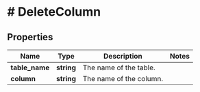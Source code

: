 # # DeleteColumn

## Properties

Name | Type | Description | Notes
------------ | ------------- | ------------- | -------------
**table_name** | **string** | The name of the table. |
**column** | **string** | The name of the column. |

